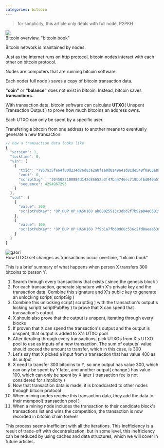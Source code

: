 ```yaml
---
categories: bitcoin
---
```

> for simplicity, this article only deals with full node, P2PKH

<img src="../../assets/images/bitcoin_overview.png" />
<figcaption>Bitcoin overview, "bitcoin book"</figcaption>

Bitcoin network is maintained by nodes.

Just as the internet runs on http protocol, bitcoin nodes interact with each other on bitcoin protocol.

Nodes are computers that are running bitcoin software.

Each node( full node ) saves a copy of bitcoin transaction data.

**"coin"** or **"balance"** does not exist in bitcoin. Instead, bitcoin saves **transactions**. 

With transaction data, bitcoin software can calculate **UTXO**( Unspent Transaction Output ) to prove how much bitcoins an address owns.

Each UTXO can only be spent by a specific user.

Transfering a bitcoin from one address to another means to eventually generate a new transaction.
```js
// how a transaction data looks like
{
  "version": 1,
  "locktime": 0,
  "vin": [
    {
      "txid": "7957a35fe64f80d234d76d83a2a8f1a0d8149a41d81de548f0a65a8a999f6f18",
      "vout": 0,
      "scriptSig" : "3045022100884d142d86652a3f47ba4746ec719bbfbd040a570b1deccbb6498c75c4ae24cb02204b9f039ff08df09cbe9f6addac960298cad530a863ea8f53982c09db8f6e3813[ALL] 0484ecc0d46f1918b30928fa0e4ed99f16a0fb4fde0735e7ade8416ab9fe423cc5412336376789d172787ec3457eee41c04f4938de5cc17b4a10fa336a8d752adf",
      "sequence": 4294967295
    }
  ],
  "vout": [
    {
      "value": 300,
      "scriptPubKey": "OP_DUP OP_HASH160 ab68025513c3dbd2f7b92a94e0581f5d50f654e7 OP_EQUALVERIFY OP_CHECKSIG"
    },
    {
      "value": 100,
      "scriptPubKey": "OP_DUP OP_HASH160 7f9b1a7fb68d60c536c2fd8aeaa53a8f3cc025a8 OP_EQUALVERIFY OP_CHECKSIG",
    }
  ]
}
```

<img src="../../assets/images/utxo.png" title="px(픽셀) 크기 설정" alt="gaori"/>
<figcaption>How UTXO set changes as transactions occur overtime, "bitcoin book"</figcaption>


This is a brief summary of what happens when person X transfers 300 bitcoins to person Y. 

1. Search through every transactions that exists ( since the genesis block )
1. For each transaction, generate signature with X's private key and the transaction data. Combine this signature and X's public key to generate an unlocking script( scriptSig )
1. Combine this unlocking script( scriptSig ) with the transaction's output's locking script( scriptPubKey ) to prove that X can spend that transaction's output
1. X should also prove that the output is unspent, iterating through every blocks
1. If proven that X can spend the transaction's output and the output is unspent, that output is added to X's UTXO pool
1. After iterating through every transactions, pick UTXOs from X's UTXO pool to use as inputs of a new transaction. The sum of outputs' value should exceed the amount to transfer, which in this case, is 300
1. Let's say that X picked a input from a transaction that has value 400 as its output
1. X need to transfer 300 bitcoins to Y, so one output has value 300, which can only be spent by Y later, and another output( change ) has value 100, which can only be spent by X later ( transaction fee is not considered for simplicity )
1. Now that transaction data is made, it is broadcasted to other nodes through bitcoin protocol
1. When mining nodes receive this transaction data, they add the data to their mempool( transaction pool )
1. When a mining node includes the transaction to their candidate block's transactions list and wins the competition, the transaction is now recorded in bitcoin chain forever

This process seems inefficient with all the iterations.
This inefficiency is a result of trade-off with decentralization, but in some level, this inefficiency can be reduced by using caches and data structures, which we will cover in future articles.